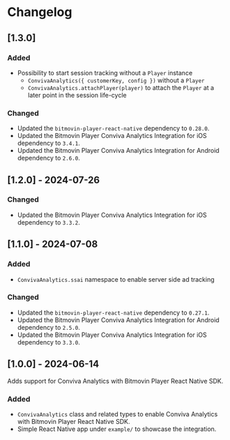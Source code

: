 # Changelog

## [1.3.0]

### Added

- Possibility to start session tracking without a `Player` instance
  - `ConvivaAnalytics({ customerKey, config })` without a `Player`
  - `ConvivaAnalytics.attachPlayer(player)` to attach the `Player` at a later point in the session life-cycle

### Changed

- Updated the `bitmovin-player-react-native` dependency to `0.28.0`.
- Updated the Bitmovin Player Conviva Analytics Integration for iOS dependency to `3.4.1`.
- Updated the Bitmovin Player Conviva Analytics Integration for Android dependency to `2.6.0`.

## [1.2.0] - 2024-07-26

### Changed

- Updated the Bitmovin Player Conviva Analytics Integration for iOS dependency to `3.3.2`.

## [1.1.0] - 2024-07-08

### Added

- `ConvivaAnalytics.ssai` namespace to enable server side ad tracking

### Changed

- Updated the `bitmovin-player-react-native` dependency to `0.27.1`.
- Updated the Bitmovin Player Conviva Analytics Integration for Android dependency to `2.5.0`.
- Updated the Bitmovin Player Conviva Analytics Integration for iOS dependency to `3.3.0`.

## [1.0.0] - 2024-06-14

Adds support for Conviva Analytics with Bitmovin Player React Native SDK.

### Added

- `ConvivaAnalytics` class and related types to enable Conviva Analytics with Bitmovin Player React Native SDK.
- Simple React Native app under `example/` to showcase the integration.
